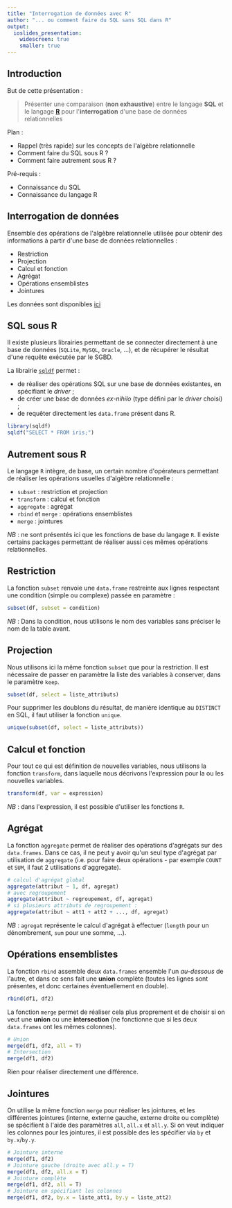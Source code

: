 ```yaml
---
title: "Interrogation de données avec R"
author: "... ou comment faire du SQL sans SQL dans R"
output: 
  ioslides_presentation:
    widescreen: true
    smaller: true
---
```


## Introduction

But de cette présentation :

> Présenter une comparaison (**non exhaustive**) entre le langage **SQL** et le langage [**R**](http://www.r-project.org) pour l'**interrogation** d'une base de données relationnelles

Plan :

- Rappel (très rapide) sur les concepts de l'algèbre relationnelle
- Comment faire du SQL sous R ?
- Comment faire autrement sous R ?

Pré-requis :

- Connaissance du SQL
- Connaissance du langage R

## Interrogation de données

Ensemble des opérations de l'algèbre relationnelle utilisée pour obtenir des informations à partir d'une base de données relationnelles :

- Restriction
- Projection
- Calcul et fonction
- Agrégat
- Opérations ensemblistes
- Jointures

Les données sont disponibles [ici](http://fxjollois.github.io/accesdonnees.html)

## SQL sous R

Il existe plusieurs librairies permettant de se connecter directement à une base de données (`SQLite`, `MySQL`, `Oracle`, ...), et de récupérer le résultat d'une requête exécutée par le SGBD.

La librairie [`sqldf`](https://cran.r-project.org/web/packages/sqldf/index.html) permet :

- de réaliser des opérations SQL sur une base de données existantes, en spécifiant le *driver* ;
- de créer une base de données *ex-nihilo* (type défini par le *driver* choisi) ;
- de requêter directement les `data.frame` présent dans R.

```r
library(sqldf)
sqldf("SELECT * FROM iris;")
```


## Autrement sous R

Le langage `R` intègre, de base, un certain nombre d'opérateurs permettant de réaliser les opérations usuelles d'algèbre relationnelle :

- `subset` : restriction et projection
- `transform` : calcul et fonction
- `aggregate` : agrégat
- `rbind` et `merge`  : opérations ensemblistes
- `merge` : jointures

*NB* : ne sont présentés ici que les fonctions de base du langage `R`. Il existe certains packages permettant de réaliser aussi ces mêmes opérations relationnelles.

## Restriction

La fonction `subset` renvoie une `data.frame` restreinte aux lignes respectant une condition (simple ou complexe) passée en paramètre :

```r
subset(df, subset = condition)
```

*NB* : Dans la condition, nous utilisons le nom des variables sans préciser le nom de la table avant.

## Projection

Nous utilisons ici la même fonction `subset` que pour la restriction. Il est nécessaire de passer en paramètre  la liste des variables à conserver, dans le paramètre `keep`.

```r
subset(df, select = liste_attributs)
```

Pour supprimer les doublons du résultat, de manière identique au `DISTINCT` en SQL, il faut utiliser la fonction `unique`.

```r
unique(subset(df, select = liste_attributs))
```

## Calcul et fonction

Pour tout ce qui est définition de nouvelles variables, nous utilisons la fonction `transform`, dans laquelle nous décrivons l'expression pour la ou les nouvelles variables.

```r
transform(df, var = expression)
```

*NB* : dans l'expression, il est possible d'utiliser les fonctions `R`.

## Agrégat

La fonction `aggregate` permet de réaliser des opérations d'agrégats sur des `data.frames`. Dans ce cas, il ne peut y avoir qu'un seul type d'agrégat par utilisation de `aggregate` (i.e. pour faire deux opérations - par exemple `COUNT` et `SUM`, il faut 2 utilisations d'aggregate).

```r
# calcul d'agrégat global
aggregate(attribut ~ 1, df, agregat)
# avec regroupement 
aggregate(attribut ~ regroupement, df, agregat)
# si plusieurs attributs de regroupement : 
aggregate(attribut ~ att1 + att2 + ..., df, agregat)
```

*NB* : `agregat` représente le calcul d'agrégat à effectuer (`length` pour un dénombrement, `sum` pour une somme, ...).

## Opérations ensemblistes

La fonction `rbind` assemble deux `data.frames` ensemble l'un *au-dessous* de l'autre, et dans ce sens fait une **union** complète (toutes les lignes sont présentes, et donc certaines éventuellement en double).

```r
rbind(df1, df2)
```

La fonction `merge` permet de réaliser cela plus proprement et de choisir si on veut une **union** ou une **intersection** (ne fonctionne que si les deux `data.frames` ont les mêmes colonnes).

```r
# Union
merge(df1, df2, all = T)
# Intersection
merge(df1, df2)
```

Rien pour réaliser directement une différence.

## Jointures

On utilise la même fonction `merge` pour réaliser les jointures, et les différentes jointures (interne, externe gauche, externe droite ou complète) se spécifient à l'aide des paramètres `all`, `all.x` et `all.y`. Si on veut indiquer les colonnes pour les jointures, il est possible des les spécifier via `by` et `by.x`/`by.y`.

```r
# Jointure interne
merge(df1, df2)
# Jointure gauche (droite avec all.y = T)
merge(df1, df2, all.x = T)
# Jointure complète
merge(df1, df2, all = T)
# Jointure en spécifiant les colonnes
merge(df1, df2, by.x = liste_att1, by.y = liste_att2)
```
